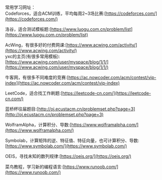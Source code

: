 常用学习网址：  
Codeforces，适合ACM训练，平均每周2~3场比赛:[https://codeforces.com/](https://codeforces.com/)  

洛谷，适合测试模板题:[https://www.luogu.com.cn/problem/list](https://www.luogu.com.cn/problem/list)  

AcWing，有很多好的付费网课:[https://www.acwing.com/activity/](https://www.acwing.com/activity/)  
yxc的主页(有很多常用模板):[https://www.acwing.com/user/myspace/blog/1/1/](https://www.acwing.com/user/myspace/blog/1/1/)  

牛客网，有很多不同难度的竞赛:[https://ac.nowcoder.com/acm/contest/vip-index](https://ac.nowcoder.com/acm/contest/vip-index)  

LeetCode，适合找工作刷题:[https://leetcode-cn.com/](https://leetcode-cn.com/)

蓝桥杯往届题目:[http://oj.ecustacm.cn/problemset.php?page=3](http://oj.ecustacm.cn/problemset.php?page=3)  

WolframAlpha，计算积分、导数:[https://www.wolframalpha.com/](https://www.wolframalpha.com/)  

Symbolab，计算矩阵的逆、特征值、特征向量，也可计算积分、导数:[https://www.symbolab.com/](https://www.symbolab.com/)  

OEIS，寻找未知的数列规律:[https://oeis.org/](https://oeis.org/)

菜鸟教程，学习新的编程语言:[https://www.runoob.com/](https://www.runoob.com/)  